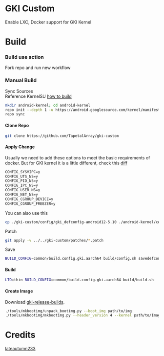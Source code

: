 # GKI Custom

Enable LXC, Docker support for GKI Kernel

# Build

### Build use action

Fork repo and run new workflow

### Manual Build

Sync Sources</br>
Reference KernelSU [how to build](https://kernelsu.org/guide/how-to-build.html)

```bash
mkdir android-kernel; cd android-kernel
repo init --depth 1 -u https://android.googlesource.com/kernel/manifest -b [BRANCH]
repo sync
```

#### Clone Repo

```bash
git clone https://github.com/TapetalArray/gki-custom
```

#### Apply Change

Usually we need to add these options to meet the basic requirements of docker. But for GKI kernel it is a little different, check this [diff](https://github.com/TapetalArray/gki-custom/blob/main/docker-config.diff)

```txt
CONFIG_SYSVIPC=y
CONFIG_UTS_NS=y
CONFIG_PID_NS=y
CONFIG_IPC_NS=y
CONFIG_USER_NS=y
CONFIG_NET_NS=y
CONFIG_CGROUP_DEVICE=y
CONFIG_CGROUP_FREEZER=y
```

You can also use this

```bash
cp ./gki-custom/config/gki_defconfig-android12-5.10 ./android-kernel/common/arch/arm64/configs/gki_defconfig
```

Patch

```bash
git apply -v ../../gki-custom/patches/*.patch
```

Save

```bash
BUILD_CONFIG=common/build.config.gki.aarch64 build/config.sh savedefconfig
```

#### Build

```bash
LTO=thin BUILD_CONFIG=common/build.config.gki.aarch64 build/build.sh
```

#### Create Image

Download [gki-release-builds](https://source.android.com/docs/core/architecture/kernel/gki-release-builds).

```bash
./tools/mkbootimg/unpack_bootimg.py --boot_img path/to/img
./tools/mkbootimg/mkbootimg.py --header_version 4 --kernel path/to/Image --ramdisk path/to/ramdisk --os_version [OS_VERSION] --os_patch_level [OS_PATCH_LEVEL] -o path/to/img
```

# Credits

[lateautumn233](https://github.com/lateautumn233)
